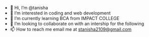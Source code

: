 - 👋 Hi, I’m @tanisha
- 👀 I’m interested in coding and web development
- 🌱 I’m currently learning BCA from IMPACT COLLEGE
- 💞️ I’m looking to collaborate on with an intership for the following
- 📫 How to reach me email me at stanisha2109@gmail.com

<!---
tanishas2109/tanishas2109 is a ✨ special ✨ repository because its `README.md` (this file) appears on your GitHub profile.
You can click the Preview link to take a look at your changes.
--->
